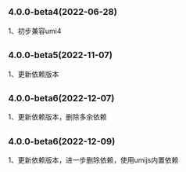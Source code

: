 ## <small>4.0.0-beta4(2022-06-28)</small>

1、初步兼容umi4

## <small>4.0.0-beta5(2022-11-07)</small>

1、更新依赖版本

## <small>4.0.0-beta6(2022-12-07)</small>

1、更新依赖版本，删除多余依赖

## <small>4.0.0-beta6(2022-12-09)</small>

1、更新依赖版本，进一步删除依赖，使用umijs内置依赖
